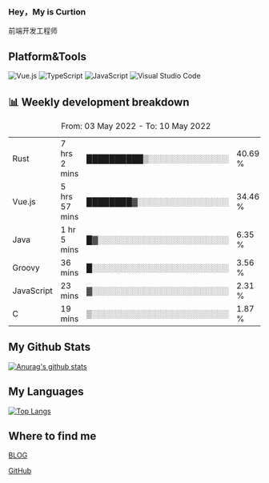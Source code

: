 ### Hey，My is Curtion
前端开发工程师
## Platform&Tools

![Vue.js](https://img.shields.io/badge/-Vue.js-4FC08D?style=flat-square&logo=Vue.js&logoColor=white)
![TypeScript](https://img.shields.io/badge/-TypeScript-007ACC?style=flat-square&logo=typescript&logoColor=white)
![JavaScript](https://img.shields.io/badge/-JavaScript-F7DF1E?style=flat-square&logo=javascript&logoColor=black)
![Visual Studio Code](https://img.shields.io/badge/-VSCode-007ACC?style=flat-square&logo=Visual-Studio-Code&logoColor=white)

## 📊 Weekly development breakdown

<!--START_SECTION:waka-->

<table><caption>From: 03 May 2022 - To: 10 May 2022</caption><tr><td>Rust</td><td>7 hrs 2 mins</td><td>██████████▒░░░░░░░░░░░░░░</td><td>40.69 %</td></tr><tr><td>Vue.js</td><td>5 hrs 57 mins</td><td>████████▓░░░░░░░░░░░░░░░░</td><td>34.46 %</td></tr><tr><td>Java</td><td>1 hr 5 mins</td><td>█▓░░░░░░░░░░░░░░░░░░░░░░░</td><td>6.35 %</td></tr><tr><td>Groovy</td><td>36 mins</td><td>█░░░░░░░░░░░░░░░░░░░░░░░░</td><td>3.56 %</td></tr><tr><td>JavaScript</td><td>23 mins</td><td>▓░░░░░░░░░░░░░░░░░░░░░░░░</td><td>2.31 %</td></tr><tr><td>C</td><td>19 mins</td><td>▒░░░░░░░░░░░░░░░░░░░░░░░░</td><td>1.87 %</td></tr></table>

<!--END_SECTION:waka-->

## My Github Stats

[![Anurag's github stats](https://github-readme-stats.vercel.app/api?username=curtion&count_private=true&show_icons=true&theme=onedark)](https://github.com/anuraghazra/github-readme-stats)

## My Languages

[![Top Langs](https://github-readme-stats.vercel.app/api/top-langs/?username=curtion&layout=compact)](https://github.com/anuraghazra/github-readme-stats)

## Where to find me

[BLOG](https://blog.3gxk.net)

[GitHub](https://github.com/Curtion)
